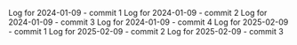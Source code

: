 Log for 2024-01-09 - commit 1
Log for 2024-01-09 - commit 2
Log for 2024-01-09 - commit 3
Log for 2024-01-09 - commit 4
Log for 2025-02-09 - commit 1
Log for 2025-02-09 - commit 2
Log for 2025-02-09 - commit 3
